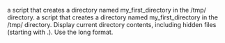
a script that creates a directory named my_first_directory in the /tmp/ directory.
a script that creates a directory named my_first_directory in the /tmp/ directory.
Display current directory contents, including hidden files (starting with .). Use the long format.
